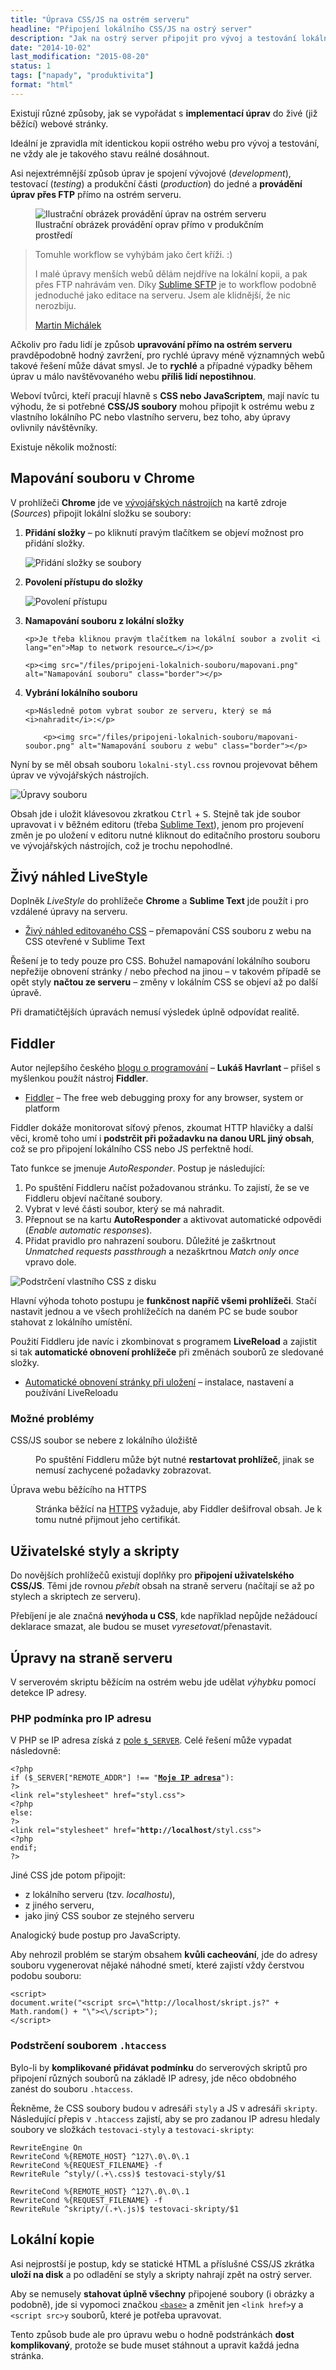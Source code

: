 ```yaml
---
title: "Úprava CSS/JS na ostrém serveru"
headline: "Připojení lokálního CSS/JS na ostrý server"
description: "Jak na ostrý server připojit pro vývoj a testování lokální styly nebo skripty."
date: "2014-10-02"
last_modification: "2015-08-20"
status: 1
tags: ["napady", "produktivita"]
format: "html"
---
```


<p>Existují různé způsoby, jak se vypořádat s <b>implementací úprav</b> do živé (již běžící) webové stránky.</p>

<p>Ideální je zpravidla mít identickou kopii ostrého webu pro vývoj a testování, ne vždy ale je takového stavu reálné dosáhnout.</p>

<p>Asi nejextrémnější způsob úprav je spojení vývojové (<i lang="en">development</i>), testovací (<i lang="en">testing</i>) a produkční části (<i lang="en">production</i>) do jedné a <b>provádění úprav přes FTP</b> přímo na ostrém serveru.</p>

<figure>
  <img src="/files/pripojeni-lokalnich-souboru/fixing-bug.jpg" alt="Ilustrační obrázek provádění úprav na ostrém serveru" class="border">
  <figcaption>
    Ilustrační obrázek provádění oprav přímo v produkčním prostředí
  </figcaption>
</figure>


































<blockquote>
  <p>Tomuhle workflow se vyhýbám jako čert kříži. :)</p>
  
  <p>I malé úpravy menších webů dělám nejdříve na lokální kopii, a pak přes FTP nahrávám ven. Díky <a href="/st-ftp">Sublime SFTP</a> je to workflow podobně jednoduché jako editace na serveru. Jsem ale klidnější, že nic nerozbiju.</p>
  
  <p class="autor"><a href="http://www.vzhurudolu.cz/martin">Martin Michálek</a></p>
</blockquote>



<p>Ačkoliv pro řadu lidí je způsob <b>upravování přímo na ostrém serveru</b> pravděpodobně hodný zavržení, pro rychlé úpravy méně významných webů takové řešení může dávat smysl. Je to <b>rychlé</b> a případné výpadky během úprav u málo navštěvovaného webu <b>příliš lidí nepostihnou</b>.</p>




<p>Weboví tvůrci, kteří pracují hlavně s <b>CSS nebo JavaScriptem</b>, mají navíc tu výhodu, že si potřebné <b>CSS/JS soubory</b> mohou připojit k ostrému webu z vlastního lokálního PC nebo vlastního serveru, bez toho, aby úpravy ovlivnily návštěvníky.</p>

<p>Existuje několik možností:</p>




<h2 id="mapovani">Mapování souboru v Chrome</h2>

<p>V prohlížeči <b>Chrome</b> jde ve <a href="/vyvojarske-nastroje">vývojářských nástrojích</a> na kartě zdroje (<i lang="en">Sources</i>) připojit lokální složku se soubory:</p>

<ol>
  <li>
    <p><b>Přidání složky</b> – po kliknutí pravým tlačítkem se objeví možnost pro přidání složky.</p>
    <p><img src="/files/pripojeni-lokalnich-souboru/add-folder.png" alt="Přidání složky se soubory" class="border"></p>
  </li>
  
  
  
  
  <li>
    <p><b>Povolení přístupu do složky</b></p>
    <p><img src="/files/pripojeni-lokalnich-souboru/pristup.png" alt="Povolení přístupu" class="border"></p>
    
  </li>

  <li>
    <p><b>Namapování souboru z lokální složky</b></p>
    
    <p>Je třeba kliknou pravým tlačítkem na lokální soubor a zvolit <i lang="en">Map to network resource…</i></p>
    
    <p><img src="/files/pripojeni-lokalnich-souboru/mapovani.png" alt="Namapování souboru" class="border"></p>
    
    
    
    
    
    
    
    
    
    
    
    
    
    
    
    
    

  </li>

  <li>
    <p><b>Vybrání lokálního souboru</b></p>

        
    <p>Následně potom vybrat soubor ze serveru, který se má <i>nahradit</i>:</p>
    
        <p><img src="/files/pripojeni-lokalnich-souboru/mapovani-soubor.png" alt="Namapování souboru z webu" class="border"></p>
  </li>  
</ol>



<p>Nyní by se měl obsah souboru <code>lokalni-styl.css</code> rovnou projevovat během úprav ve vývojářských nástrojích.</p>

<p><img src="/files/pripojeni-lokalnich-souboru/upravy.png" alt="Úpravy souboru" class="border"></p>




<p>Obsah jde i uložit klávesovou zkratkou <kbd>Ctrl</kbd> + <kbd>S</kbd>. Stejně tak jde soubor upravovat i v běžném editoru (třeba <a href="/st">Sublime Text</a>), jenom pro projevení změn je po uložení v editoru nutné kliknout do editačního prostoru souboru ve vývojářských nástrojích, což je trochu nepohodlné.</p>




<h2 id="livestyle">Živý náhled LiveStyle</h2>

<p>Doplněk <i>LiveStyle</i> do prohlížeče <b>Chrome</b> a <b>Sublime Text</b> jde použít i pro vzdálené úpravy na serveru.</p>

<div class="internal-content">
  <ul>
    <li><a href="/zivy-nahled-css">Živý náhled editovaného CSS</a> – přemapování CSS souboru z webu na CSS otevřené v Sublime Text</li>
  </ul>
</div>

<p>Řešení je to tedy pouze pro CSS. Bohužel namapování lokálního souboru nepřežije obnovení stránky / nebo přechod na jinou – v takovém případě se opět styly <b>načtou ze serveru</b> – změny v lokálním CSS se objeví až po další úpravě.</p>

<p>Při dramatičtějších úpravách nemusí výsledek úplně odpovídat realitě.</p>



<h2 id="fiddler">Fiddler</h2>

<p>Autor nejlepšího českého <a href="http://programio.havrlant.cz/">blogu o programování</a> – <b>Lukáš Havrlant</b> – přišel s myšlenkou použít nástroj <b>Fiddler</b>.</p>

<div class="external-content">
  <ul>
    <li><a href="http://www.telerik.com/fiddler">Fiddler</a> – The free web debugging proxy 
 for any browser, system or platform</li>
  </ul>
</div>

<p>Fiddler dokáže monitorovat síťový přenos, zkoumat HTTP hlavičky a další věci, kromě toho umí i <b>podstrčit při požadavku na danou URL jiný obsah</b>, což se pro připojení lokálního CSS nebo JS perfektně hodí.</p>

<p>Tato funkce se jmenuje <i>AutoResponder</i>. Postup je následující:</p>

<ol>
  <li>Po spuštění Fiddleru načíst požadovanou stránku. To zajistí, že se ve Fiddleru objeví načítané soubory.</li>
  
  <li>Vybrat v levé části soubor, který se má nahradit.</li>
  
  <li>Přepnout se na kartu <b>AutoResponder</b> a aktivovat automatické odpovědi (<i lang="en">Enable automatic responses</i>).</li>
  
  <li>Přidat pravidlo pro nahrazení souboru. Důležité je zaškrtnout <i lang="en">Unmatched requests passthrough</i> a nezaškrtnou <i lang="en">Match only once</i> vpravo dole.</li>
</ol>

<p><img src="/files/pripojeni-lokalnich-souboru/fiddler-nastaveni.png" alt="Podstrčení vlastního CSS z disku" class="border"></p>






























<p>Hlavní výhoda tohoto postupu je <b>funkčnost napříč všemi prohlížeči</b>. Stačí nastavit jednou a ve všech prohlížečích na daném PC se bude soubor stahovat z lokálního umístění.</p>

<p>Použití Fiddleru jde navíc i zkombinovat s programem <b>LiveReload</b> a zajistit si tak <b>automatické obnovení prohlížeče</b> při změnách souborů ze sledované složky.</p>

<div class="internal-content">
  <ul>
    <li><a href="/livereload">Automatické obnovení stránky při uložení</a> – instalace, nastavení a používání LiveReloadu</li>
  </ul>
</div>



<h3 id="problemy">Možné problémy</h3>

<dl>
  <dt>CSS/JS soubor se nebere z lokálního úložiště</dt>
  
  <dd>
    <p>Po spuštění Fiddleru může být nutné <b>restartovat prohlížeč</b>, jinak se nemusí zachycené požadavky zobrazovat.</p>
  </dd>
  
  <dt>Úprava webu běžícího na HTTPS</dt>
  <dd>
    <p>Stránka běžící na <a href="/https">HTTPS</a> vyžaduje, aby Fiddler dešifroval obsah. Je k tomu nutné přijmout jeho certifikát.</p>
  </dd>
</dl>


<h2 id="user-css-js">Uživatelské styly a skripty</h2>

<p>Do novějších prohlížečů existují doplňky pro <b>připojení uživatelského CSS/JS</b>. Těmi jde rovnou <i>přebít</i> obsah na straně serveru (načítají se až po stylech a skriptech ze serveru).</p>

<p>Přebíjení je ale značná <b>nevýhoda u CSS</b>, kde například nepůjde nežádoucí deklarace smazat, ale budou se muset <i>vyresetovat</i>/přenastavit.</p>



<h2 id="upravy-server">Úpravy na straně serveru</h2>

<p>V serverovém skriptu běžícím na ostrém webu jde udělat <i>výhybku</i> pomocí detekce IP adresy.</p>



<h3 id="php">PHP podmínka pro IP adresu</h3>

<p>V PHP se IP adresa získá z <a href="/server#remote-addr">pole <code>$_SERVER</code></a>. Celé řešení může vypadat následovně:</p>

<pre><code>&lt;?php
if ($_SERVER["REMOTE_ADDR"] !== "<a href="/ip/"><b>Moje IP adresa</b></a>"):
?>
&lt;link rel="stylesheet" href="styl.css">
&lt;?php
else:
?>
&lt;link rel="stylesheet" href="<b>http://localhost/</b>styl.css">
&lt;?php
endif;
?></code></pre>









<p>Jiné CSS jde potom připojit:</p>

<ul>
  <li>z lokálního serveru (tzv. <i>localhostu</i>),</li>
  <li>z jiného serveru,</li>
  <li>jako jiný CSS soubor ze stejného serveru</li>
</ul>



<p>Analogický bude postup pro JavaScripty.</p>

<p>Aby nehrozil problém se starým obsahem <b>kvůli cacheování</b>, jde do adresy souboru vygenerovat nějaké náhodné smetí, které zajistí vždy čerstvou podobu souboru:</p>

<pre><code>&lt;script>
document.write("&lt;script src=\"http://localhost/skript.js?" + Math.random() + "\">&lt;\/script>");
&lt;/script></code></pre>







<h3 id="htaccess">Podstrčení souborem <code>.htaccess</code></h3>

<p>Bylo-li by <b>komplikované přidávat podmínku</b> do serverových skriptů pro připojení různých souborů na základě IP adresy, jde něco obdobného zanést do souboru <code>.htaccess</code>.</p>


<p>Řekněme, že CSS soubory budou v adresáři <code>styly</code> a JS v adresáři <code>skripty</code>. Následující přepis v <code>.htaccess</code> zajistí, aby se pro zadanou IP adresu hledaly soubory ve složkách <code>testovaci-styly</code> a <code>testovaci-skripty</code>:</p>

<pre><code>RewriteEngine On
RewriteCond %{REMOTE_HOST} ^127\.0\.0\.1
RewriteCond %{REQUEST_FILENAME} -f
RewriteRule ^styly/(.+\.css)$ testovaci-styly/$1

RewriteCond %{REMOTE_HOST} ^127\.0\.0\.1
RewriteCond %{REQUEST_FILENAME} -f
RewriteRule ^skripty/(.+\.js)$ testovaci-skripty/$1</code></pre>











<h2 id="kopie">Lokální kopie</h2>

<p>Asi nejprostší je postup, kdy se statické HTML a příslušné CSS/JS zkrátka <b>uloží na disk</b> a po odladění se styly a skripty nahrají zpět na ostrý server.</p>

<p>Aby se nemusely <b>stahovat úplně všechny</b> připojené soubory (i obrázky a podobně), jde si vypomoci značkou <a href="/base"><code>&lt;base></code></a> a změnit jen <code>&lt;link href></code>y a <code>&lt;script src>y</code> souborů, které je potřeba upravovat.</p>

<p>Tento způsob bude ale pro úpravu webu o hodně podstránkách <b>dost komplikovaný</b>, protože se bude muset stáhnout a upravit každá jedna stránka.</p>


<!--
<h2 id="odkazy">Odkazy jinam</h2>

<ul>
  <li>Video: <a href="https://www.youtube.com/watch?v=B63jNjSVEbQ">Advanced Debugging Techniques with Chrome</a></li>
</ul>
-->
